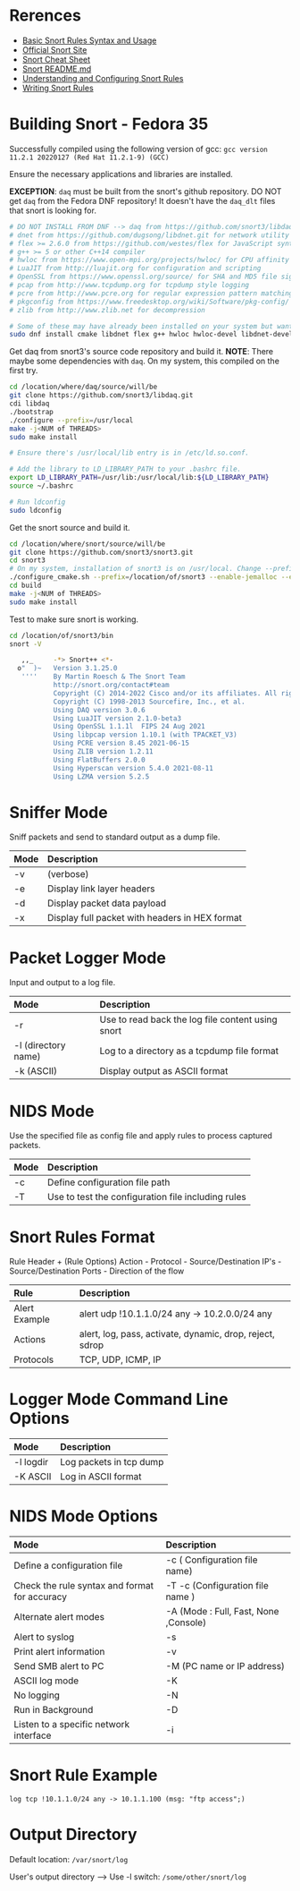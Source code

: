 # Rerences
- [Basic Snort Rules Syntax and Usage](https://resources.infosecinstitute.com/topic/snort-rules-workshop-part-one/)
- [Official Snort Site](https://www.snort.org/)
- [Snort Cheat Sheet](https://www.comparitech.com/net-admin/snort-cheat-sheet/#tables)
- [Snort README.md](https://github.com/snort3/snort3/blob/master/README.md)
- [Understanding and Configuring Snort Rules](https://www.rapid7.com/blog/post/2016/12/09/understanding-and-configuring-snort-rules/)
- [Writing Snort Rules](http://manual-snort-org.s3-website-us-east-1.amazonaws.com/node27.html)

# Building Snort - Fedora 35
Successfully compiled using the following version of gcc:
`gcc version 11.2.1 20220127 (Red Hat 11.2.1-9) (GCC)`

Ensure the necessary applications and libraries are installed. 

**EXCEPTION**: `daq` must be built from the snort's github repository. DO NOT get `daq` from the Fedora DNF repository! It doesn't have the `daq_dlt` files that snort is looking for. 
```bash
# DO NOT INSTALL FROM DNF --> daq from https://github.com/snort3/libdaq for packet IO# 
# dnet from https://github.com/dugsong/libdnet.git for network utility functions
# flex >= 2.6.0 from https://github.com/westes/flex for JavaScript syntax parser
# g++ >= 5 or other C++14 compiler
# hwloc from https://www.open-mpi.org/projects/hwloc/ for CPU affinity management
# LuaJIT from http://luajit.org for configuration and scripting
# OpenSSL from https://www.openssl.org/source/ for SHA and MD5 file signatures, the protected_content rule option, and SSL service detection
# pcap from http://www.tcpdump.org for tcpdump style logging
# pcre from http://www.pcre.org for regular expression pattern matching
# pkgconfig from https://www.freedesktop.org/wiki/Software/pkg-config/ to locate build dependencies
# zlib from http://www.zlib.net for decompression

# Some of these may have already been installed on your system but wanted to be comprehensive.
sudo dnf install cmake libdnet flex g++ hwloc hwloc-devel libdnet-devel openssl openssl-devel libpcap-devel libpcap pcre pcre-devel luajit luajit-devel libdnet-devel libuuid-devel libuuid uuid-devel hyperscan-devel hyperscan flatbuffers flatbuffers-devel jemalloc-devel jemalloc pkgconf-pkg-config zlib zlib-devel
```

Get daq from snort3's source code repository and build it. **NOTE**: There maybe some dependencies with `daq`. On my system, this compiled on the first try.
```bash
cd /location/where/daq/source/will/be
git clone https://github.com/snort3/libdaq.git
cdi libdaq 
./bootstrap
./configure --prefix=/usr/local
make -j<NUM of THREADS>
sudo make install

# Ensure there's /usr/local/lib entry is in /etc/ld.so.conf.

# Add the library to LD_LIBRARY_PATH to your .bashrc file.
export LD_LIBRARY_PATH=/usr/lib:/usr/local/lib:${LD_LIBRARY_PATH}
source ~/.bashrc

# Run ldconfig
sudo ldconfig
```

Get the snort source and build it.
```bash
cd /location/where/snort/source/will/be
git clone https://github.com/snort3/snort3.git
cd snort3
# On my system, installation of snort3 is on /usr/local. Change --prefix accordingly.
./configure_cmake.sh --prefix=/location/of/snort3 --enable-jemalloc --enable-shell
cd build
make -j<NUM of THREADS>
sudo make install
```

Test to make sure snort is working.
```bash
cd /location/of/snort3/bin
snort -V

   ,,_     -*> Snort++ <*-
  o"  )~   Version 3.1.25.0
   ''''    By Martin Roesch & The Snort Team
           http://snort.org/contact#team
           Copyright (C) 2014-2022 Cisco and/or its affiliates. All rights reserved.
           Copyright (C) 1998-2013 Sourcefire, Inc., et al.
           Using DAQ version 3.0.6
           Using LuaJIT version 2.1.0-beta3
           Using OpenSSL 1.1.1l  FIPS 24 Aug 2021
           Using libpcap version 1.10.1 (with TPACKET_V3)
           Using PCRE version 8.45 2021-06-15
           Using ZLIB version 1.2.11
           Using FlatBuffers 2.0.0
           Using Hyperscan version 5.4.0 2021-08-11
           Using LZMA version 5.2.5
```

# Sniffer Mode
Sniff packets and send to standard output as a dump file.

|Mode |Description |
|:----|:-----------|
|-v|(verbose)|Display output on the screen|
|-e|Display link layer headers|
|-d|Display packet data payload|
|-x|Display full packet with headers in HEX format|


# Packet Logger Mode
Input and output to a log file.

|Mode |Description |
|:----|:-----------|
|-r|Use to read back the log file content using snort|
|-l (directory name)|Log to a directory as a tcpdump file format|
|-k (ASCII)|Display output as ASCII format|


# NIDS Mode
Use the specified file as config file and apply rules to process captured packets.

|Mode |Description |
|:----|:-----------|
|-c|Define configuration file path|
|-T |Use to test the configuration file including rules|


# Snort Rules Format
Rule Header + (Rule Options)
Action - Protocol - Source/Destination IP's - Source/Destination Ports - Direction of the flow

|Rule |Description |
|:----|:-----------|
|Alert Example|alert udp !10.1.1.0/24 any -> 10.2.0.0/24 any|
|Actions|alert, log, pass, activate, dynamic, drop, reject, sdrop|
|Protocols|TCP, UDP, ICMP, IP|


# Logger Mode Command Line Options

|Mode |Description |
|:----|:-----------|
|-l logdir|Log packets in tcp dump|
|-K ASCII|Log in ASCII format|

# NIDS Mode Options

|Mode |Description |
|:----|:-----------|
|Define a configuration file|-c ( Configuration file name)|
|Check the rule syntax and format for accuracy|-T -c (Configuration file name )|
|Alternate alert modes|-A (Mode : Full, Fast, None ,Console)|
|Alert to syslog|-s|
|Print alert information|-v|
|Send SMB alert to PC|-M (PC name or IP address)|
|ASCII log mode|-K|
|No logging|-N|
|Run in Background|-D|
|Listen to a specific network interface|-i|

# Snort Rule Example
`log tcp !10.1.1.0/24 any -> 10.1.1.100 (msg: "ftp access";)`

# Output Directory
Default location: `/var/snort/log`

User's output directory --> Use -l switch: `/some/other/snort/log`

